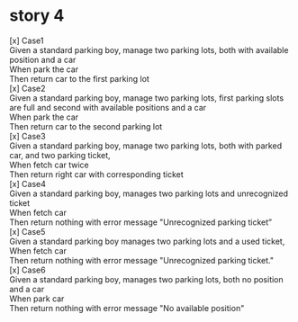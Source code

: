 # story 4
[x] Case1  
    Given a standard parking boy, manage two parking lots, both with available position and a car    
    When park the car   
    Then return car to the first parking lot  
[x] Case2  
    Given a standard parking boy, manage two parking lots, first parking slots are full and second with available positions and a car       
    When park the car       
    Then return car to the second parking lot   
[x] Case3  
    Given a standard parking boy, manage two parking lots, both with  parked car, and two parking ticket,     
    When fetch  car twice    
    Then return right car with corresponding ticket    
[x] Case4    
    Given a standard parking boy, manages two parking lots and  unrecognized ticket     
    When fetch car   
    Then return nothing with error message "Unrecognized parking ticket”    
[x] Case5  
    Given a standard parking boy manages two parking lots and a used ticket,  
    When fetch car     
    Then return nothing with error message "Unrecognized parking ticket."   
[x] Case6  
    Given a standard parking boy, manages two parking lots, both no position and a car     
    When park car    
    Then return nothing with error message "No available position"   